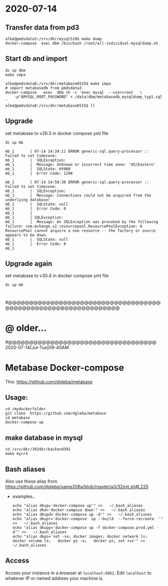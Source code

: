 # 2020-07-14


## Transfer data from pd3

```
albe@pmdsdata3:/srv/dkr/mysql519$ make dump
docker-compose  exec dbm /bin/bash /root/all-individual-mysqldump.sh
```
## Start db and import

```
dc up dbm
make impa 
```

```
albe@pmdsdata8:/srv/dkr/metabase6515$ make impa
# import metabasedb from pmdsdata3
docker-compose   exec  dbm sh -c 'exec mysql  --user=root   \
    -p"$MYSQL_ROOT_PASSWORD" < /data/dbm/metabasedb_mysqldump_typ1.sql '
albe@pmdsdata8:/srv/dkr/metabase6515$ ll
```


## Upgrade 

set metabase to v26.3 in docker compose yml file

```
dc up mb
```

```
mb_1       | 07-14 14:39:11 ERROR generic-sql.query-processor :: Failed to set timezone:
mb_1       |  SQLException:
mb_1       |  Message: Unknown or incorrect time zone: 'US/Eastern'
mb_1       |  SQLState: HY000
mb_1       |  Error Code: 1298

mb_1       | 07-14 14:50:30 ERROR generic-sql.query-processor :: Failed to set timezone:
mb_1       |  SQLException:
mb_1       |  Message: Connections could not be acquired from the underlying database!
mb_1       |  SQLState: null
mb_1       |  Error Code: 0
mb_1       |
mb_1       | SQLException:
mb_1       |  Message: An SQLException was provoked by the following failure: com.mchange.v2.resourcepool.ResourcePoolException: A ResourcePool cannot acquire a new resource -- the factory or source appears to be down.
mb_1       |  SQLState: null
mb_1       |  Error Code: 0
mb_1

```

## Upgrade again

set metabase to v30.4 in docker compose yml file

```
dc up mb
```











#
#
#



#@@@@@@@@@@@@@@@@@@@@@@@@@@@@@@@@@@@@@@@@@@@@@@@@@@@@@@@@@@@@@@@

# @  older...

#@@@@@@@@@@@@@@@@@@@@@@@@@@@@@@@@@@@   2020-07-14[Jul-Tue]09-40AM 



# Metabase Docker-compose


This:  https://github.com/dgleba/metabase


## Usage:  

```
cd /mydockerfolder
git clone  https://github.com/dgleba/metabase 
cd metabase
docker-compose up
```

## make database in mysql

```
cd /srv/dkr/392dkr/backend392
make mycrd
```


## Bash aliases

Also use these alias from https://github.com/dgleba/vamp206a/blob/master/a3/32init.sh#L225

- examples..

	```
	echo "alias dkup='docker-compose up'" >>   ~/.bash_aliases
	echo "alias dkd='docker-compose down'" >>   ~/.bash_aliases
	echo "alias dkupd='docker-compose up -d'" >>   ~/.bash_aliases
	echo "alias dkupr='docker-compose  up --build  --force-recreate  '" >>   ~/.bash_aliases
	echo "alias dkupp='docker-compose up -f docker-compose.prod.yml -d'" >>   ~/.bash_aliases
	echo "alias dkps='set -vx; docker images; docker network ls;	docker volume ls;	docker ps -a;	docker ps; set +vx'" >>   ~/.bash_aliases
    ```
	
	

## Access

Access your instance in a browser at `localhost:6052`.
Edit `localhost` to whatever IP or named address your machine is.


